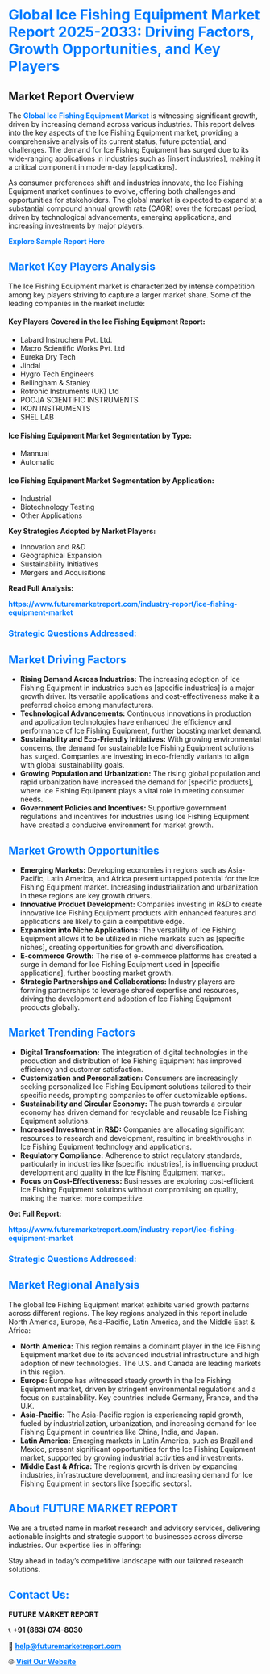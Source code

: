 <h1 style="color: #007BFF;">Global Ice Fishing Equipment Market Report 2025-2033: Driving Factors, Growth Opportunities, and Key Players</h1>

<section id="overview">
<h2>Market Report Overview</h2>
<p>The <a href="https://www.futuremarketreport.com/industry-report/ice-fishing-equipment-market" style="color: #007BFF; text-decoration: none;"><strong>Global Ice Fishing Equipment Market</strong></a> is witnessing significant growth, driven by increasing demand across various industries. This report delves into the key aspects of the Ice Fishing Equipment market, providing a comprehensive analysis of its current status, future potential, and challenges. The demand for Ice Fishing Equipment has surged due to its wide-ranging applications in industries such as [insert industries], making it a critical component in modern-day [applications].</p>
<p>As consumer preferences shift and industries innovate, the Ice Fishing Equipment market continues to evolve, offering both challenges and opportunities for stakeholders. The global market is expected to expand at a substantial compound annual growth rate (CAGR) over the forecast period, driven by technological advancements, emerging applications, and increasing investments by major players.</p>
</section>

<section id="overview">
<p><a href="https://www.futuremarketreport.com/request-sample/reportId=32055" style="color: #007BFF; text-decoration: none;"><strong>Explore Sample Report Here</strong></a></p>
</section>

<section id="key-players">
<h2 style="color: #007BFF;">Market Key Players Analysis</h2>
<p>The Ice Fishing Equipment market is characterized by intense competition among key players striving to capture a larger market share. Some of the leading companies in the market include:</p>
<h4>Key Players Covered in the Ice Fishing Equipment Report:</h4>
<ul><li>Labard Instruchem Pvt. Ltd.</li><li>Macro Scientific Works Pvt. Ltd</li><li>Eureka Dry Tech</li><li>Jindal</li><li>Hygro Tech Engineers</li><li>Bellingham &amp; Stanley</li><li>Rotronic Instruments (UK) Ltd</li><li>POOJA SCIENTIFIC INSTRUMENTS</li><li>IKON INSTRUMENTS</li><li>SHEL LAB</li></ul>
<h4>Ice Fishing Equipment Market Segmentation by Type:</h4>
<ul><li>Mannual</li><li>Automatic</li></ul>

<h4>Ice Fishing Equipment Market Segmentation by Application:</h4>
<ul><li>Industrial</li><li>Biotechnology Testing</li><li>Other Applications</li></ul>
<p><strong>Key Strategies Adopted by Market Players:</strong></p>
<ul>
<li>Innovation and R&D</li>
<li>Geographical Expansion</li>
<li>Sustainability Initiatives</li>
<li>Mergers and Acquisitions</li>
</ul>
</section>

<section>
<p><strong>Read Full Analysis: </strong></p><a href="https://www.futuremarketreport.com/industry-report/ice-fishing-equipment-market" style="color: #007BFF; text-decoration: none;"><strong>https://www.futuremarketreport.com/industry-report/ice-fishing-equipment-market</strong></a>
<h3 style="color: #007BFF;">Strategic Questions Addressed:</h3>
</section>

<section id="driving-factors">
<h2 style="color: #007BFF;">Market Driving Factors</h2>
<ul>
<li><strong>Rising Demand Across Industries:</strong> The increasing adoption of Ice Fishing Equipment in industries such as [specific industries] is a major growth driver. Its versatile applications and cost-effectiveness make it a preferred choice among manufacturers.</li>
<li><strong>Technological Advancements:</strong> Continuous innovations in production and application technologies have enhanced the efficiency and performance of Ice Fishing Equipment, further boosting market demand.</li>
<li><strong>Sustainability and Eco-Friendly Initiatives:</strong> With growing environmental concerns, the demand for sustainable Ice Fishing Equipment solutions has surged. Companies are investing in eco-friendly variants to align with global sustainability goals.</li>
<li><strong>Growing Population and Urbanization:</strong> The rising global population and rapid urbanization have increased the demand for [specific products], where Ice Fishing Equipment plays a vital role in meeting consumer needs.</li>
<li><strong>Government Policies and Incentives:</strong> Supportive government regulations and incentives for industries using Ice Fishing Equipment have created a conducive environment for market growth.</li>
</ul>
</section>

<section id="growth-opportunities">
<h2 style="color: #007BFF;">Market Growth Opportunities</h2>
<ul>
<li><strong>Emerging Markets:</strong> Developing economies in regions such as Asia-Pacific, Latin America, and Africa present untapped potential for the Ice Fishing Equipment market. Increasing industrialization and urbanization in these regions are key growth drivers.</li>
<li><strong>Innovative Product Development:</strong> Companies investing in R&D to create innovative Ice Fishing Equipment products with enhanced features and applications are likely to gain a competitive edge.</li>
<li><strong>Expansion into Niche Applications:</strong> The versatility of Ice Fishing Equipment allows it to be utilized in niche markets such as [specific niches], creating opportunities for growth and diversification.</li>
<li><strong>E-commerce Growth:</strong> The rise of e-commerce platforms has created a surge in demand for Ice Fishing Equipment used in [specific applications], further boosting market growth.</li>
<li><strong>Strategic Partnerships and Collaborations:</strong> Industry players are forming partnerships to leverage shared expertise and resources, driving the development and adoption of Ice Fishing Equipment products globally.</li>
</ul>
</section>

<section id="trending-factors">
<h2 style="color: #007BFF;">Market Trending Factors</h2>
<ul>
<li><strong>Digital Transformation:</strong> The integration of digital technologies in the production and distribution of Ice Fishing Equipment has improved efficiency and customer satisfaction.</li>
<li><strong>Customization and Personalization:</strong> Consumers are increasingly seeking personalized Ice Fishing Equipment solutions tailored to their specific needs, prompting companies to offer customizable options.</li>
<li><strong>Sustainability and Circular Economy:</strong> The push towards a circular economy has driven demand for recyclable and reusable Ice Fishing Equipment solutions.</li>
<li><strong>Increased Investment in R&D:</strong> Companies are allocating significant resources to research and development, resulting in breakthroughs in Ice Fishing Equipment technology and applications.</li>
<li><strong>Regulatory Compliance:</strong> Adherence to strict regulatory standards, particularly in industries like [specific industries], is influencing product development and quality in the Ice Fishing Equipment market.</li>
<li><strong>Focus on Cost-Effectiveness:</strong> Businesses are exploring cost-efficient Ice Fishing Equipment solutions without compromising on quality, making the market more competitive.</li>
</ul>
</section>

<section>
<p><strong>Get Full Report: </strong></p><a href="https://www.futuremarketreport.com/industry-report/ice-fishing-equipment-market" style="color: #007BFF; text-decoration: none;"><strong>https://www.futuremarketreport.com/industry-report/ice-fishing-equipment-market</strong></a>
<h3 style="color: #007BFF;">Strategic Questions Addressed:</h3>
</section>


<section id="regional-analysis">
<h2 style="color: #007BFF;">Market Regional Analysis</h2>
<p>The global Ice Fishing Equipment market exhibits varied growth patterns across different regions. The key regions analyzed in this report include North America, Europe, Asia-Pacific, Latin America, and the Middle East & Africa:</p>
<ul>
<li><strong>North America:</strong> This region remains a dominant player in the Ice Fishing Equipment market due to its advanced industrial infrastructure and high adoption of new technologies. The U.S. and Canada are leading markets in this region.</li>
<li><strong>Europe:</strong> Europe has witnessed steady growth in the Ice Fishing Equipment market, driven by stringent environmental regulations and a focus on sustainability. Key countries include Germany, France, and the U.K.</li>
<li><strong>Asia-Pacific:</strong> The Asia-Pacific region is experiencing rapid growth, fueled by industrialization, urbanization, and increasing demand for Ice Fishing Equipment in countries like China, India, and Japan.</li>
<li><strong>Latin America:</strong> Emerging markets in Latin America, such as Brazil and Mexico, present significant opportunities for the Ice Fishing Equipment market, supported by growing industrial activities and investments.</li>
<li><strong>Middle East & Africa:</strong> The region’s growth is driven by expanding industries, infrastructure development, and increasing demand for Ice Fishing Equipment in sectors like [specific sectors].</li>
</ul>
</section>

<footer>
<h2 style="color: #007BFF;">About FUTURE MARKET REPORT</h2>
<p>We are a trusted name in market research and advisory services, delivering actionable insights and strategic support to businesses across diverse industries. Our expertise lies in offering:</p>

<p>Stay ahead in today’s competitive landscape with our tailored research solutions.</p>

<h2 style="color: #007BFF;">Contact Us:</h2>
<p><strong>FUTURE MARKET REPORT</strong></p>
<p>📞 <strong>+91 (883) 074-8030</strong></p>
<p>📧 <strong><a href="mailto:help@futuremarketreport.com" style="color: #007BFF;">help@futuremarketreport.com</a></strong></p>
<p>🌐 <strong><a href="https://www.futuremarketreport.com/" style="color: #007BFF;">Visit Our Website</a></strong></p>
</footer>